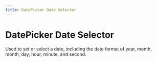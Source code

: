 ```yaml
---
title: DatePicker Date Selector
---
```


# DatePicker Date Selector

<div>Used to set or select a date, including the date format of year, month, month, day, hour, minute, and second.</div>
